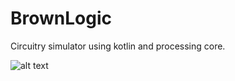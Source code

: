 BrownLogic
===

Circuitry simulator using kotlin and processing core.

![alt text](https://i.imgur.com/x1nAxGj.png)